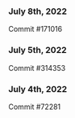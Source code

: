 ### July 8th, 2022

Commit #171016

### July 5th, 2022

Commit #314353


### July 4th, 2022

Commit #72281
